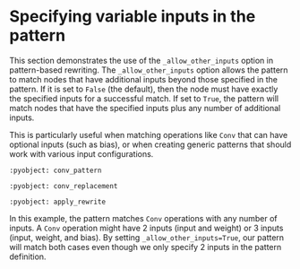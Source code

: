 # Specifying variable inputs in the pattern

This section demonstrates the use of the `_allow_other_inputs` option in pattern-based rewriting.
The `_allow_other_inputs` option allows the pattern to match nodes that have additional inputs
beyond those specified in the pattern. If it is set to `False` (the default), then the node must
have exactly the specified inputs for a successful match. If set to `True`, the pattern will
match nodes that have the specified inputs plus any number of additional inputs.

This is particularly useful when matching operations like `Conv` that can have optional inputs
(such as bias), or when creating generic patterns that should work with various input configurations.

```{literalinclude} examples/allow_other_inputs.py
:pyobject: conv_pattern
```

```{literalinclude} examples/allow_other_inputs.py
:pyobject: conv_replacement
```

```{literalinclude} examples/allow_other_inputs.py
:pyobject: apply_rewrite
```

In this example, the pattern matches `Conv` operations with any number of inputs. A `Conv` operation
might have 2 inputs (input and weight) or 3 inputs (input, weight, and bias). By setting
`_allow_other_inputs=True`, our pattern will match both cases even though we only specify 2 inputs
in the pattern definition.
